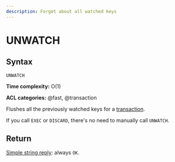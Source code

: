 ```yaml
---
description: Forget about all watched keys
---
```


# UNWATCH

## Syntax

    UNWATCH 

**Time complexity:** O(1)

**ACL categories:** @fast, @transaction

Flushes all the previously watched keys for a [transaction][tt].

[tt]: https://redis.io/topics/transactions

If you call `EXEC` or `DISCARD`, there's no need to manually call `UNWATCH`.

## Return

[Simple string reply](https://redis.io/docs/reference/protocol-spec/#simple-strings): always `OK`.
